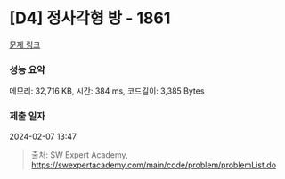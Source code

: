 # [D4] 정사각형 방 - 1861 

[문제 링크](https://swexpertacademy.com/main/code/problem/problemDetail.do?contestProbId=AV5LtJYKDzsDFAXc) 

### 성능 요약

메모리: 32,716 KB, 시간: 384 ms, 코드길이: 3,385 Bytes

### 제출 일자

2024-02-07 13:47



> 출처: SW Expert Academy, https://swexpertacademy.com/main/code/problem/problemList.do